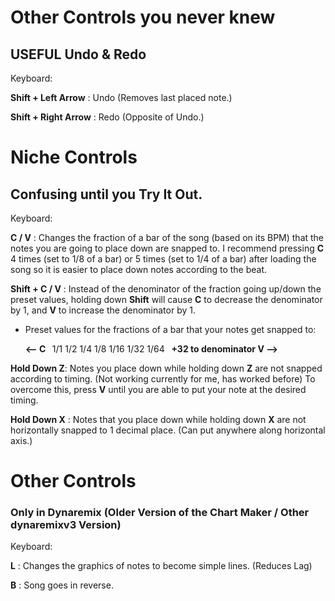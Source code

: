 
# Other Controls you never knew

## USEFUL Undo & Redo

Keyboard:

**Shift + Left Arrow** : Undo (Removes last placed note.)

**Shift + Right Arrow** : Redo (Opposite of Undo.)



# Niche Controls

## Confusing until you Try It Out.

Keyboard:

**C / V** : Changes the fraction of a bar of the song (based on its BPM) that the notes you are going to place down are snapped to. I recommend pressing **C** 4 times (set to 1/8 of a bar) or 5 times (set to 1/4 of a bar) after loading the song so it is easier to place down notes according to the beat.

**Shift + C / V** : Instead of the denominator of the fraction going up/down the preset values, holding down **Shift** will cause **C** to decrease the denominator by 1, and **V** to increase the denominator by 1.


- Preset values for the fractions of a bar that your notes get snapped to:

  **<-- C&nbsp;&nbsp;** 1/1  1/2  1/4  1/8  1/16  1/32  1/64  **&nbsp;&nbsp;+32 to denominator V -->**


**Hold Down Z**: Notes you place down while holding down **Z** are not snapped according to timing. 
(Not working currently for me, has worked before)
To overcome this, press **V** until you are able to put your note at the desired timing.

**Hold Down X** : Notes that you place down while holding down **X** are not horizontally snapped to 1 decimal place. (Can put anywhere along horizontal axis.)


# Other Controls

### Only in Dynaremix (Older Version of the Chart Maker / Other dynaremixv3 Version)

Keyboard:

**L** : Changes the graphics of notes to become simple lines. (Reduces Lag)

**B** : Song goes in reverse.



